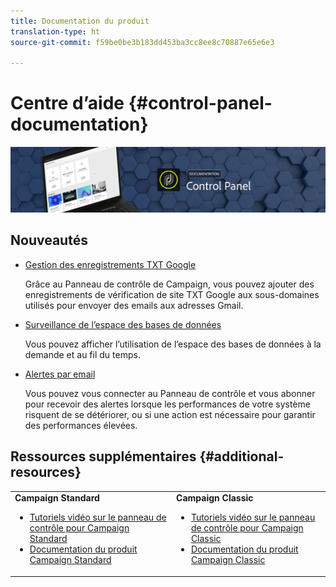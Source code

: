 ```yaml
---
title: Documentation du produit
translation-type: ht
source-git-commit: f59be0be3b183dd453ba3cc8ee8c70887e65e6e3

---
```



# Centre d’aide {#control-panel-documentation}

![](assets/do-not-localize/banner.png)

## Nouveautés

* [Gestion des enregistrements TXT Google](subdomains-certificates/using/managing-txt-records.md)

   Grâce au Panneau de contrôle de Campaign, vous pouvez ajouter des enregistrements de vérification de site TXT Google aux sous-domaines utilisés pour envoyer des emails aux adresses Gmail.

* [Surveillance de l’espace des bases de données](performance-monitoring/using/database-monitoring.md)

   Vous pouvez afficher l’utilisation de l’espace des bases de données à la demande et au fil du temps.

* [Alertes par email](performance-monitoring/using/email-alerting.md)

   Vous pouvez vous connecter au Panneau de contrôle et vous abonner pour recevoir des alertes lorsque les performances de votre système risquent de se détériorer, ou si une action est nécessaire pour garantir des performances élevées.

## Ressources supplémentaires {#additional-resources}

<table>
    <tr>
        <td><b>Campaign Standard</b><br/>
        <ul>
            <li><a href="https://docs.adobe.com/content/help/en/campaign-learn/campaign-standard-tutorials/administrating/control-panel/control-panel-overview.html">Tutoriels vidéo sur le panneau de contrôle pour Campaign Standard</a></li>
            <li><a href="https://docs.adobe.com/content/help/fr-FR/campaign-standard/using/campaign-standard-home.html">Documentation du produit Campaign Standard</a></li>
        </ul>
        </td>
        <td><b>Campaign Classic</b><br/>
        <ul>
            <li><a href="https://docs.adobe.com/content/help/en/campaign-learn/campaign-classic-tutorials/administrating/control-panel-acc/control-panel-overview.html">Tutoriels vidéo sur le panneau de contrôle pour Campaign Classic</a></li>
            <li><a href="https://docs.adobe.com/content/help/fr-FR/campaign-classic/using/campaign-classic-home.html">Documentation du produit Campaign Classic</a></li>
        </ul>
        </td>
    </tr>
</table>
